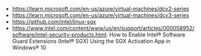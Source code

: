 - https://learn.microsoft.com/en-us/azure/virtual-machines/dcv2-series
- https://learn.microsoft.com/en-us/azure/virtual-machines/dcv3-series
- https://github.com/intel/linux-sgx
- https://www.intel.com/content/www/us/en/support/articles/000058952/software/intel-security-products.html: How to Enable Intel® Software Guard Extensions (Intel® SGX) Using the SGX Activation App in Windows® 10

